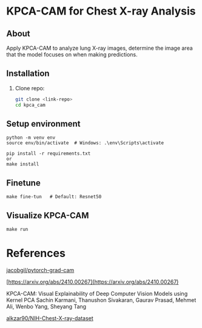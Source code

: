 # KPCA-CAM for Chest X-ray Analysis

## About
Apply KPCA-CAM to analyze lung X-ray images, determine the image area that the model focuses on when making predictions.

## Installation
1. Clone repo:
   ```bash
   git clone <link-repo>
   cd kpca_cam

## Setup environment
```
python -m venv env
source env/bin/activate  # Windows: .\env\Scripts\activate
```

```
pip install -r requirements.txt
or
make install
```

## Finetune
```
make fine-tun   # Default: Resnet50
```


## Visualize KPCA-CAM
```
make run
```

# References
[jacobgil/pytorch-grad-cam](https://github.com/jacobgil/pytorch-grad-cam)

[https://arxiv.org/abs/2410.00267](https://arxiv.org/abs/2410.00267)

KPCA-CAM: Visual Explainability of Deep Computer Vision Models using Kernel PCA Sachin Karmani, Thanushon Sivakaran, Gaurav Prasad, Mehmet Ali, Wenbo Yang, Sheyang Tang

[alkzar90/NIH-Chest-X-ray-dataset](https://huggingface.co/datasets/alkzar90/NIH-Chest-X-ray-dataset)